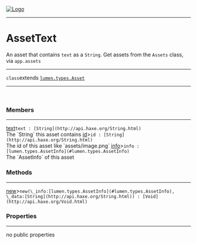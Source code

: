 
[![Logo](../../../images/logo.png)](../../../api/index.html)

---



<h1>AssetText</h1>

An asset that contains `text` as a `String`. Get assets from the `Assets` class, via `app.assets`

---

`class`extends <code><span>[lumen.types.Asset]()</span></code>
<span class="meta">

</span>


---

&nbsp;
&nbsp;

<h3>Members</h3> <hr/><span class="member apipage">
            <a name="text"><a class="lift" href="#text">text</a></a><code class="signature apipage">text : [String](http://api.haxe.org/String.html)</code><br/></span>
        <span class="small_desc_flat">The `String` this asset contains</span><span class="member apipage">
            <a name="id"><a class="lift" href="#id">id</a></a><a title="inherited from lumen.types.Asset" class="tooltip inherited">&gt;</a><code class="signature apipage">id : [String](http://api.haxe.org/String.html)</code><br/></span>
        <span class="small_desc_flat">The id of this asset like `assets/image.png`</span><span class="member apipage">
            <a name="info"><a class="lift" href="#info">info</a></a><a title="inherited from lumen.types.Asset" class="tooltip inherited">&gt;</a><code class="signature apipage">info : [lumen.types.AssetInfo](#lumen.types.AssetInfo)</code><br/></span>
        <span class="small_desc_flat">The `AssetInfo` of this asset</span>

<h3>Methods</h3> <hr/><span class="method apipage">
            <a name="new"><a class="lift" href="#new">new</a></a><a title="inherited from lumen.types.Asset" class="tooltip inherited">&gt;</a><code class="signature apipage">new(\_info:<span>[lumen.types.AssetInfo](#lumen.types.AssetInfo)</span>, \_data:<span>[String](http://api.haxe.org/String.html)</span>) : [Void](http://api.haxe.org/Void.html)</code><br/><span class="small_desc_flat"></span>
        </span>
    

<h3>Properties</h3> <hr/>no public properties

&nbsp;
&nbsp;
&nbsp;